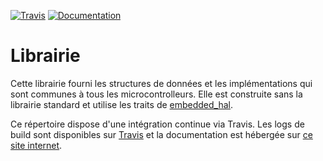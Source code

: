 [![Travis](https://img.shields.io/travis/USER/REPO.svg)](https://travis-ci.org/ClubRobotInsat/librobot)
[![Documentation](https://img.shields.io/badge/Documentation-Available-blue.svg)](https://clubrobotinsat.github.io/librobot-github.io/)

# Librairie

Cette librairie fourni les structures de données et les implémentations qui sont communes à tous les microcontrolleurs.
Elle est construite sans la librairie standard et utilise les traits de [embedded_hal](https://docs.rs/embedded-hal/0.2.1/embedded_hal/).

Ce répertoire dispose d'une intégration continue via Travis. Les logs de build sont disponibles sur [Travis](https://travis-ci.org/ClubRobotInsat/librobot) et la documentation est hébergée sur [ce site internet](https://clubrobotinsat.github.io/librobot-github.io/).
